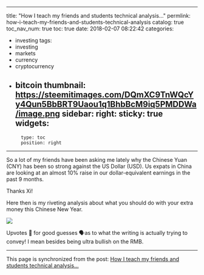 
---
title: "How I teach my friends and students technical analysis..."
permlink: how-i-teach-my-friends-and-students-technical-analysis
catalog: true
toc_nav_num: true
toc: true
date: 2018-02-07 08:22:42
categories:
- investing
tags:
- investing
- markets
- currency
- cryptocurrency
- bitcoin
thumbnail: https://steemitimages.com/DQmXC9TnWQcYy4Qun5BbBRT9Uaou1q1BhbBcM9iq5PMDDWa/image.png
sidebar:
    right:
        sticky: true
widgets:
    -
        type: toc
        position: right
---


So a lot of my friends have been asking me lately why the Chinese Yuan (CNY) has been so strong against the US Dollar (USD). Us expats in China are looking at an almost 10% raise in our dollar-equivalent earnings in the past 9 months.

Thanks Xi!

Here then is my riveting analysis about what you should do with your extra money this Chinese New Year.

![](https://steemitimages.com/DQmXC9TnWQcYy4Qun5BbBRT9Uaou1q1BhbBcM9iq5PMDDWa/image.png)

Upvotes 🙌 for good guesses 🗣as to what the writing is actually trying to convey! I mean besides being ultra bullish on the RMB.

- - -

This page is synchronized from the post: [How I teach my friends and students technical analysis...](https://steemit.com/@shanghaipreneur/how-i-teach-my-friends-and-students-technical-analysis)
